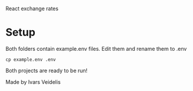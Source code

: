 React exchange rates

# Setup
Both folders contain example.env files. Edit them and rename them to .env
```
cp example.env .env
```
Both projects are ready to be run!

Made by Ivars Veidelis
